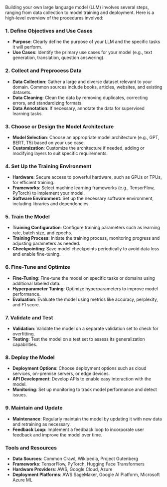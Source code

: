Building your own large language model (LLM) involves several steps, ranging from data collection to model training and deployment. Here is a high-level overview of the procedures involved:

### 1. Define Objectives and Use Cases
   - **Purpose**: Clearly define the purpose of your LLM and the specific tasks it will perform.
   - **Use Cases**: Identify the primary use cases for your model (e.g., text generation, translation, question answering).

### 2. Collect and Preprocess Data
   - **Data Collection**: Gather a large and diverse dataset relevant to your domain. Common sources include books, articles, websites, and existing datasets.
   - **Data Cleaning**: Clean the data by removing duplicates, correcting errors, and standardizing formats.
   - **Data Annotation**: If necessary, annotate the data for supervised learning tasks.

### 3. Choose or Design the Model Architecture
   - **Model Selection**: Choose an appropriate model architecture (e.g., GPT, BERT, T5) based on your use case.
   - **Customization**: Customize the architecture if needed, adding or modifying layers to suit specific requirements.

### 4. Set Up the Training Environment
   - **Hardware**: Secure access to powerful hardware, such as GPUs or TPUs, for efficient training.
   - **Frameworks**: Select machine learning frameworks (e.g., TensorFlow, PyTorch) to implement your model.
   - **Software Environment**: Set up the necessary software environment, including libraries and dependencies.

### 5. Train the Model
   - **Training Configuration**: Configure training parameters such as learning rate, batch size, and epochs.
   - **Training Process**: Initiate the training process, monitoring progress and adjusting parameters as needed.
   - **Checkpointing**: Save model checkpoints periodically to avoid data loss and enable fine-tuning.

### 6. Fine-Tune and Optimize
   - **Fine-Tuning**: Fine-tune the model on specific tasks or domains using additional labeled data.
   - **Hyperparameter Tuning**: Optimize hyperparameters to improve model performance.
   - **Evaluation**: Evaluate the model using metrics like accuracy, perplexity, and F1 score.

### 7. Validate and Test
   - **Validation**: Validate the model on a separate validation set to check for overfitting.
   - **Testing**: Test the model on a test set to assess its generalization capabilities.

### 8. Deploy the Model
   - **Deployment Options**: Choose deployment options such as cloud services, on-premise servers, or edge devices.
   - **API Development**: Develop APIs to enable easy interaction with the model.
   - **Monitoring**: Set up monitoring to track model performance and detect issues.

### 9. Maintain and Update
   - **Maintenance**: Regularly maintain the model by updating it with new data and retraining as necessary.
   - **Feedback Loop**: Implement a feedback loop to incorporate user feedback and improve the model over time.

### Tools and Resources
- **Data Sources**: Common Crawl, Wikipedia, Project Gutenberg
- **Frameworks**: TensorFlow, PyTorch, Hugging Face Transformers
- **Hardware Providers**: AWS, Google Cloud, Azure
- **Deployment Platforms**: AWS SageMaker, Google AI Platform, Microsoft Azure ML